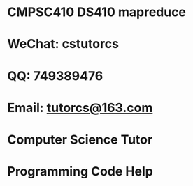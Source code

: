 # CMPSC410 DS410   mapreduce 

# WeChat: cstutorcs

# QQ: 749389476

# Email: tutorcs@163.com

# Computer Science Tutor

# Programming Code Help
